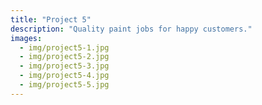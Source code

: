 ```yaml
---
title: "Project 5"
description: "Quality paint jobs for happy customers."
images:
  - img/project5-1.jpg
  - img/project5-2.jpg
  - img/project5-3.jpg
  - img/project5-4.jpg
  - img/project5-5.jpg
---
```

